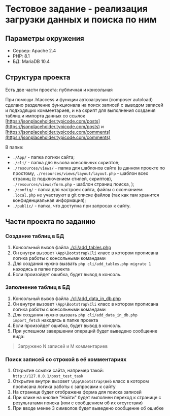 # Тестовое задание - реализация загрузки данных и поиска по ним

## Параметры окружения

* Сервер: Apache 2.4
* PHP: 8.1
* БД: MariaDB 10.4

## Структура проекта

Есть две части проекта: публичная и консольная

При помощи .htaccess и функции автозагрузки (composer autoload) сделано разделение функционала на поиск записей с
выводом записей и подходящих комментариев, и на скрипт для выполнения создания таблиц и импорта данных со ссылок
[https://jsonplaceholder.typicode.com/posts](https://jsonplaceholder.typicode.com/posts)
и
[https://jsonplaceholder.typicode.com/comments](https://jsonplaceholder.typicode.com/comments)

В папке:

* `./App/` - папка логики сайта;
* `./cli/` - папка для вызова консольных скриптов;
* `./resources/views/` - папка для шаблонов сайта (в данном проекте по простому,
  `./resources/views/layout/layout.php` - шаблон всех страниц (с подключением стилей, скриптов),
  `./resources/views/form.php` - шаблон страниц поиска,
  );
* `./config/` - папка для настроек сайта, файлы с окончанием `.local.php` не участвуют в git списке файлов (так как там
  хранится конфиденциальная информация);
* `./public/` - папка, что доступна при запросах к сайту.

## Части проекта по заданию

### Создание таблиц в БД

1) Консольный вызов файла [./cli/add_tables.php](cli/add_tables.php)
2) Он внутри вызовет `\App\Bootstrap\Cli` класс в котором прописана логика работы с консольными командами
3) Для создания нужно вызвать `php cli/add_tables.php migrate 1` находясь в папке проекта
4) Если произойдет ошибка, будет вывод в консоль.

### Заполнение таблиц в БД

1) Консольный вызов файла [./cli/add_data_in_db.php](cli/add_data_in_db.php)
2) Он внутри вызовет `\App\Bootstrap\Cli` класс в котором прописана логика работы с консольными командами
3) Для создания нужно вызвать `php cli/add_data_in_db.php import_fetch` находясь в папке проекта
4) Если произойдет ошибка, будет вывод в консоль.
5) При успешном завершении операций будет выведено сообщение вида:

> Загружено N записей и M комментариев

### Поиск записей со строкой в её комментариях

1) Открытие ссылки сайта, например такой: `http://127.0.0.1/post_test_task`
2) Открытие внутри вызовет `\App\Bootstrap\Web` класс в котором прописана логика работы с запросами к сайту
3) На странице будет отображена форма для поиска записей
4) При клике на кнопке "Найти" будет выполнен переход к странице с результатами поиска (или с сообщением об их
   отсутствии)
5) При вводе менее 3 символов будет выведено сообщение об ошибке

